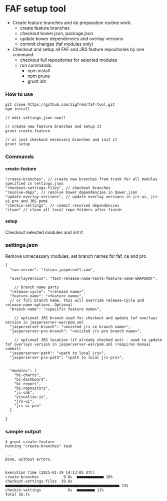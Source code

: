 # FAF setup tool

- Create feature branches and do preparation routine work.
    - create feature branches
    - checkout bower.json, package.json
    - update bower dependencies and overlay versions
    - commit changes (faf modules only)
- Checkout and setup all FAF and JRS feature repositories by one command
    - checkout full repositories for selected modules
    - run commands:
        - npm install
        - npm prune
        - grunt init


### How to use

```
git clone https://github.com/zigfred/faf-tool.git
npm install

// edit settings.json now!!

// create new feature branches and setup it
grunt create-feature

// or just checkout necessary branches and init it
grunt setup
```

### Commands
#### create-feature

```
"create-branches", // create new branches from trunk for all modules specified in settings.json
"checkout-settings-files", // checkout branches
"resolve-deps", // resolve bower dependencies in bower.json
"update-overlay-versions", // update overlay versions in jrs-ui, jrs-ui-pro and JRS poms
"checkin-settings", // commit resolved dependencies
"clean" // clean all local repo folders after finish
```

#### setup
Checkout selected modules and init it


### settings.json
Remove unnecessary modules, set branch names for faf, ce and pro
```
{
  "svn-server": "falcon.jaspersoft.com",

  "overlayVersion": "test-release-name-tests-feature-name-SNAPSHOT",

    // branch name parts
  "release-cycle": "<release name>",
  "feature-name": "<feature name>",
  // or full branch name. This will override release-cycle and release-name options. Optional
  "branch-name": "<specific feature name>",

    // optional JRS branch used for checkout and update faf overlays version in jasperserver-war/pom.xml
  "jasperserver-branch": "<existed jrs ce branch name>",
  "jasperserver-pro-branch": "<existed jrs pro branch name>",

    // optional JRS location (if already checked out) - used to update faf overlays version in jasperserver-war/pom.xml (requires manual commit)
  "jasperserver-path": "<path to local jrs>",
  "jasperserver-pro-path": "<path to local jrs-pro>",
  

  "modules": [
    "bi-charts",
    "bi-dashboard",
    "bi-report",
    "bi-repository",
    "js-sdk",
    "visualize-js",
    "jrs-ui",
    "jrs-ui-pro"
  ]

}
```

### sample output

```
λ grunt create-feature
Running "create-branches" task

...
Done, without errors.


Execution Time (2015-01-19 14:13:05 UTC)
create-branches           9.8s  ■■■■■■■■■■■■ 18%
checkout-settings-files  39.8s  ■■■■■■■■■■■■■■■■■■■■■■■■■■■■■■■■■■■■■■■■■■■■■■■■■■■ 72%
checkin-settings            6s  ■■■■■■■■ 11%
Total 55.7s
```
